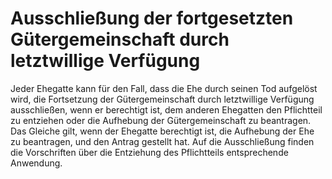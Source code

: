 # Ausschließung der fortgesetzten Gütergemeinschaft durch letztwillige Verfügung

Jeder Ehegatte kann für den Fall, dass die Ehe durch seinen Tod aufgelöst wird, die Fortsetzung der Gütergemeinschaft durch letztwillige Verfügung ausschließen, wenn er berechtigt ist, dem anderen Ehegatten den Pflichtteil zu entziehen oder die Aufhebung der Gütergemeinschaft zu beantragen. Das Gleiche gilt, wenn der Ehegatte berechtigt ist, die Aufhebung der Ehe zu beantragen, und den Antrag gestellt hat. Auf die Ausschließung finden die Vorschriften über die Entziehung des Pflichtteils entsprechende Anwendung.